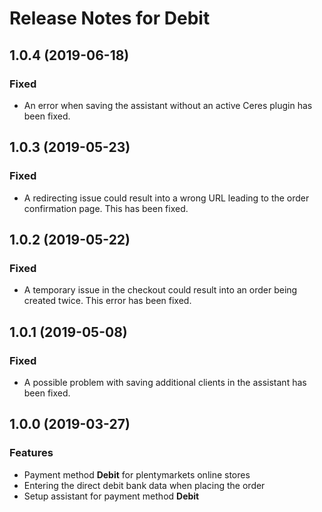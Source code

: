 # Release Notes for Debit

## 1.0.4 (2019-06-18)

### Fixed

- An error when saving the assistant without an active Ceres plugin has been fixed.

## 1.0.3 (2019-05-23)

### Fixed

- A redirecting issue could result into a wrong URL leading to the order confirmation page. This has been fixed.

## 1.0.2 (2019-05-22)

### Fixed

- A temporary issue in the checkout could result into an order being created twice. This error has been fixed.

## 1.0.1 (2019-05-08)

### Fixed

- A possible problem with saving additional clients in the assistant has been fixed.

## 1.0.0 (2019-03-27)

### Features

- Payment method **Debit** for plentymarkets online stores
- Entering the direct debit bank data when placing the order
- Setup assistant for payment method **Debit**
